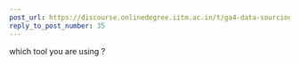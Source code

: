 ```yaml
---
post_url: https://discourse.onlinedegree.iitm.ac.in/t/ga4-data-sourcing-discussion-thread-tds-jan-2025/165959/36
reply_to_post_number: 35
---
```

which tool you are using ?